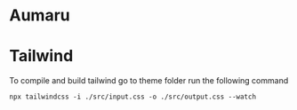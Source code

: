 # Aumaru

# Tailwind

To compile and build tailwind go to theme folder run the following command

```
npx tailwindcss -i ./src/input.css -o ./src/output.css --watch
```
